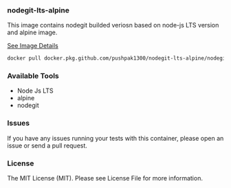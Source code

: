 ### nodegit-lts-alpine
This image contains nodegit builded veriosn based on node-js LTS version and alpine image.

[See Image Details](https://github.com/pushpak1300/nodegit-lts-alpine/packages/830543)

```bash
docker pull docker.pkg.github.com/pushpak1300/nodegit-lts-alpine/nodegitlts-image:latest
```

### Available Tools
- Node Js LTS
- alpine
- nodegit

### Issues
If you have any issues running your tests with this container, please open an issue or send a pull request.

### License
The MIT License (MIT). Please see License File for more information.